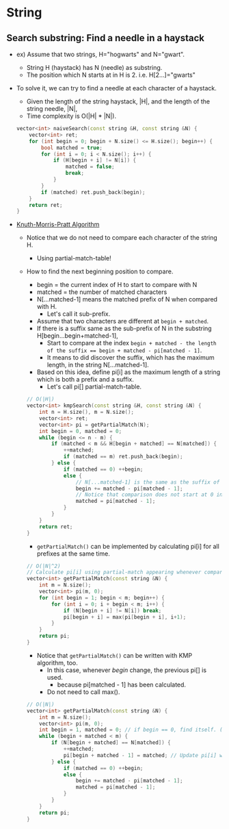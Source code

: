 # String

## Search substring: Find a needle in a haystack

- ex) Assume that two strings, H="hogwarts" and N="gwart".
	- String H (haystack) has N (needle) as substring.
	- The position which N starts at in H is 2. i.e. H[2...]="gwarts"

- To solve it, we can try to find a needle at each character of a haystack.
	- Given the length of the string haystack, |H|, and the length of the string needle, |N|,
	- Time complexity is O(|H| * |N|).

	``` c++
	vector<int> naiveSearch(const string &H, const string &N) {
		vector<int> ret;
		for (int begin = 0; begin + N.size() <= H.size(); begin++) {
			bool matched = true;
			for (int i = 0; i < N.size(); i++) {
				if (H[begin + i] != N[i]) {
					matched = false;
					break;
				}
			}
			if (matched) ret.push_back(begin);
		}
		return ret;
	}
	```

- [Knuth-Morris-Pratt Algorithm](https://www.geeksforgeeks.org/kmp-algorithm-for-pattern-searching/)
	- Notice that we do not need to compare each character of the string H.
		- Using partial-match-table!
	- How to find the next beginning position to compare.
		- begin = the current index of H to start to compare with N
		- matched = the number of matched characters
		- N[...matched-1] means the matched prefix of N when compared with H.
			- Let's call it sub-prefix.
		- Assume that two characters are different at `begin + matched`.
		- If there is a suffix same as the sub-prefix of N in the substring H[begin...begin+matched-1],
			- Start to compare at the index `begin + matched - the length of the suffix == begin + matched - pi[matched - 1]`.
			- It means to did discover the suffix, which has the maximum length, in the string N[...matched-1].
		- Based on this idea, define pi[i] as the maximum length of a string which is both a prefix and a suffix.
			- Let's call pi[] partial-match-table.

		``` c++
		// O(|H|)
		vector<int> kmpSearch(const string &H, const string &N) {
			int n = H.size(), m = N.size();
			vector<int> ret;
			vector<int> pi = getPartialMatch(N);
			int begin = 0, matched = 0;
			while (begin <= n - m) {
				if (matched < m && H[begin + matched] == N[matched]) {
					++matched;
					if (matched == m) ret.push_back(begin);
				} else {
					if (matched == 0) ++begin;
					else {
						// N[...matched-1] is the same as the suffix of a substring of H.
						begin += matched - pi[matched - 1];
						// Notice that comparison does not start at 0 in the substring N[...matched-1].
						matched = pi[matched - 1];
					}
				}
			}
			return ret;
		}
		```

		- `getPartialMatch()` can be implemented by calculating pi[i] for all prefixes at the same time.
		
		``` c++
		// O(|N|^2)
		// Calculate pi[i] using partial-match appearing whenever comparing oneself in N.
		vector<int> getPartialMatch(const string &N) {
			int m = N.size();
			vector<int> pi(m, 0);
			for (int begin = 1; begin < m; begin++) {
				for (int i = 0; i + begin < m; i++) {
					if (N[begin + i] != N[i]) break;
					pi[begin + i] = max(pi[begin + i], i+1);
				}
			}
			return pi;
		}
		```

		- Notice that `getPartialMatch()` can be written with KMP algorithm, too.
			- In this case, whenever _begin_ change, the previous pi[] is used.
				- because pi[matched - 1] has been calculated.
			- Do not need to call max().

		``` c++
		// O(|N|)
		vector<int> getPartialMatch(const string &N) {
			int m = N.size();
			vector<int> pi(m, 0);
			int begin = 1, matched = 0; // if begin == 0, find itself. (except!)
			while (begin + matched < m) {
				if (N[begin + matched] == N[matched]) {
					++matched;
					pi[begin + matched - 1] = matched; // Update pi[i] whenever matched increments.
				} else {
					if (matched == 0) ++begin;
					else {
						begin += matched - pi[matched - 1];
						matched = pi[matched - 1];
					}
				}
			}
			return pi;
		}
		```
		

